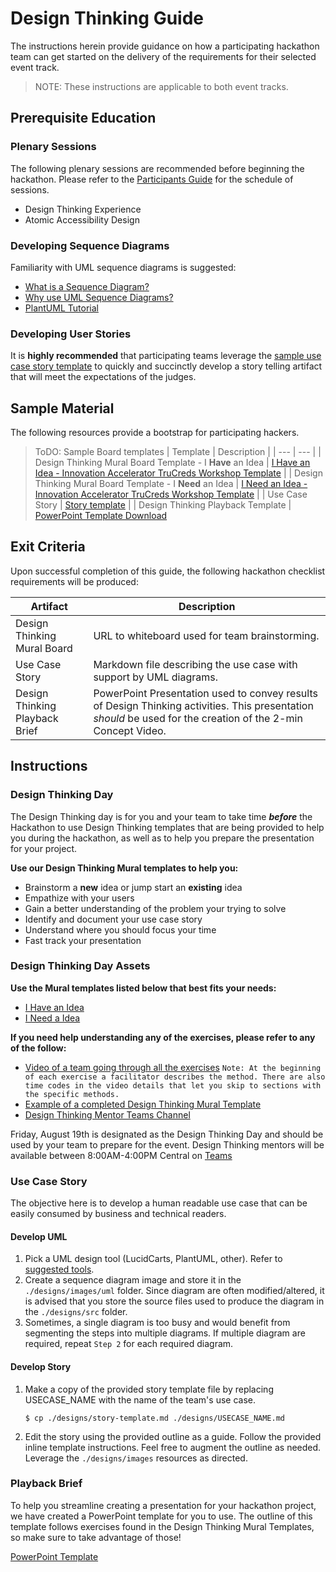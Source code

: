 # Design Thinking Guide

The instructions herein provide guidance on how a participating hackathon team can get started on the delivery of the requirements for their selected event track. 

>NOTE: These instructions are applicable to both event tracks.

## Prerequisite Education

### Plenary Sessions

The following plenary sessions are recommended before beginning the hackathon. Please refer to the [Participants Guide][1] for the schedule of sessions. 

* Design Thinking Experience
* Atomic Accessibility Design 

### Developing Sequence Diagrams

Familiarity with UML sequence diagrams is suggested:

* [What is a Sequence Diagram?](https://en.wikipedia.org/wiki/Sequence_diagram)
* [Why use UML Sequence Diagrams?](https://www.lucidchart.com/pages/uml-sequence-diagram)
* [PlantUML Tutorial](https://plantuml.com/sequence-diagram)

### Developing User Stories

It is **highly recommended** that participating teams leverage the [sample use case story template](./../designs/story-template.md) to quickly and succinctly develop a story telling artifact that will meet the expectations of the judges.

## Sample Material
The following resources provide a bootstrap for participating hackers.

>ToDO: Sample Board templates
| Template | Description |
| --- | --- |
| Design Thinking Mural Board Template - I **Have** an Idea | [I Have an Idea - Innovation Accelerator TruCreds Workshop Template]() |
| Design Thinking Mural Board Template - I **Need** an Idea | [I Need an Idea - Innovation Accelerator TruCreds Workshop Template]() |
| Use Case Story | [Story template](../designs/story-template.md) |
| Design Thinking Playback Template | [PowerPoint Template Download](https://discoverfinancial.sharepoint.com/:p:/s/TCI-Innovation/EfcdhWb8qxRGlSNyRQjt2sEBqrwKtnnUpef5Ja4pKY4Atg?e=qUrfOR)

## Exit Criteria
Upon successful completion of this guide, the following hackathon checklist requirements will be produced:

| Artifact | Description |
| --- | --- |
| Design Thinking Mural Board | URL to whiteboard used for team brainstorming. |
| Use Case Story | Markdown file describing the use case with support by UML diagrams. 
| Design Thinking Playback Brief | PowerPoint Presentation used to convey results of Design Thinking activities. This presentation *should* be used for the creation of the 2-min Concept Video. |

## Instructions
### Design Thinking Day

The Design Thinking day is for you and your team to take time ***before*** the Hackathon to use Design Thinking templates that are being provided to help you during the hackathon, as well as to help you prepare the presentation for your project.

**Use our Design Thinking Mural templates to help you:**
* Brainstorm a **new** idea or jump start an **existing** idea
* Empathize with your users
* Gain a better understanding of the problem your trying to solve
* Identify and document your use case story
* Understand where you should focus your time
* Fast track your presentation

### Design Thinking Day Assets

**Use the Mural templates listed below that best fits your needs:**
* [I Have an Idea](**TODO**)
* [I Need a Idea](**TODO**)

**If you need help understanding any of the exercises, please refer to any of the follow:**
* [Video of a team going through all the exercises](https://web.microsoftstream.com/video/deb6f4ce-1b36-4450-8b7a-5d87b95c4c79)
```Note: At the beginning of each exercise a facilitator describes the method. There are also time codes in the video details that let you skip to sections with the specific methods.```  
* [Example of a completed Design Thinking Mural Template
]()  
* [Design Thinking Mentor Teams Channel](**TODO**)
    
Friday, August 19th is designated as the Design Thinking Day and should be used by your team to prepare for the event. Design Thinking mentors will be available between 8:00AM-4:00PM Central on [Teams](**TODO**)
 

### Use Case Story

The objective here is to develop a human readable use case that can be easily consumed by business and technical readers. 

#### Develop UML

1. Pick a UML design tool (LucidCarts, PlantUML, other). Refer to [suggested tools](../submission-guides/tools.md).
2. Create a sequence diagram image and store it in the `./designs/images/uml` folder. Since diagram are often modified/altered, it is advised that you store the source files used to produce the diagram in the `./designs/src` folder.
3. Sometimes, a single diagram is too busy and would benefit from segmenting the steps into multiple diagrams. If multiple diagram are required, repeat `Step 2` for each required diagram. 
#### Develop Story

1. Make a copy of the provided story template file by replacing USECASE_NAME with the name of the team's use case.
   
   ```
   $ cp ./designs/story-template.md ./designs/USECASE_NAME.md 
   ```
2. Edit the story using the provided outline as a guide. Follow the provided inline template instructions. Feel free to augment the outline as needed. Leverage the `./designs/images` resources as directed. 

### Playback Brief

To help you streamline creating a presentation for your hackathon project, we have created a PowerPoint template for you to use. The outline of this template follows exercises found in the Design Thinking Mural Templates, so make sure to take advantage of those!

[PowerPoint Template](../hackproject/presentations/gaad-hackathon-playback-template.pptx)


<!--- Reusable Resources --->
[1]: https://www.notion.so/tribegroup/Discover-GAAD-Hackathon-Participants-Guide-a7e0e146877645ea9b52981079ded691?pvs=4




